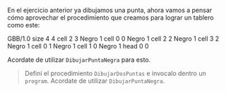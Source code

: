 En el ejercicio anterior ya dibujamos una punta, ahora vamos a pensar cómo aprovechar el procedimiento que creamos para lograr un tablero como este:

<gs-board>
 GBB/1.0
  size 4 4
  cell 2 3 Negro 1 
  cell 0 0 Negro 1 
  cell 2 2 Negro 1 
  cell 3 2 Negro 1 
  cell 0 1 Negro 1 
  cell 1 0 Negro 1 
  head 0 0
</gs-board>

Acordate de utilizar `DibujarPuntaNegra` para esto.

> Definí el procedimiento `DibujarDosPuntas` e invocalo dentro un `program`. Acordate de utilizar `DibujarPuntaNegra`.